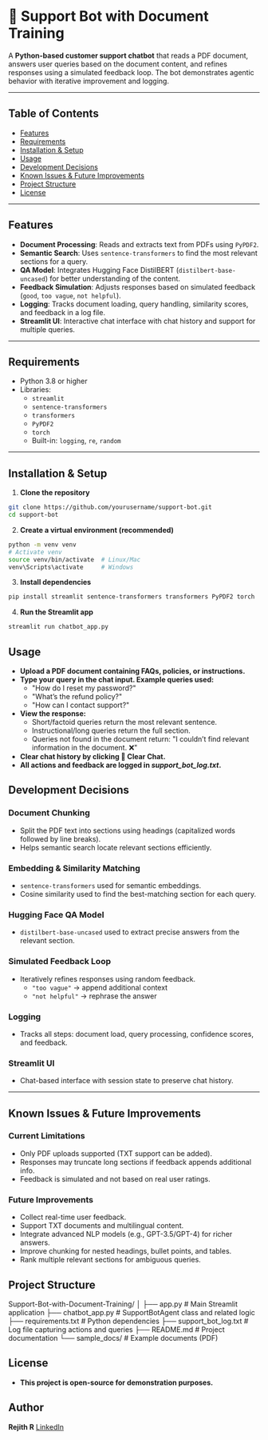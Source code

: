 # 📄 Support Bot with Document Training

A **Python-based customer support chatbot** that reads a PDF document, answers user queries based on the document content, and refines responses using a simulated feedback loop. The bot demonstrates agentic behavior with iterative improvement and logging.

---

## Table of Contents

- [Features](#features)  
- [Requirements](#requirements)  
- [Installation & Setup](#installation--setup)  
- [Usage](#usage)  
- [Development Decisions](#development-decisions)  
- [Known Issues & Future Improvements](#known-issues--future-improvements)  
- [Project Structure](#project-structure)  
- [License](#license)

---

## Features

- **Document Processing**: Reads and extracts text from PDFs using `PyPDF2`.  
- **Semantic Search**: Uses `sentence-transformers` to find the most relevant sections for a query.  
- **QA Model**: Integrates Hugging Face DistilBERT (`distilbert-base-uncased`) for better understanding of the content.  
- **Feedback Simulation**: Adjusts responses based on simulated feedback (`good`, `too vague`, `not helpful`).  
- **Logging**: Tracks document loading, query handling, similarity scores, and feedback in a log file.  
- **Streamlit UI**: Interactive chat interface with chat history and support for multiple queries.  

---

## Requirements

- Python 3.8 or higher
- Libraries:
  - `streamlit`
  - `sentence-transformers`
  - `transformers`
  - `PyPDF2`
  - `torch`
  - Built-in: `logging`, `re`, `random`

---

## Installation & Setup

1. **Clone the repository**
```bash
git clone https://github.com/yourusername/support-bot.git
cd support-bot
```

2. **Create a virtual environment (recommended)**
```bash
python -m venv venv
# Activate venv
source venv/bin/activate  # Linux/Mac
venv\Scripts\activate     # Windows
```
3. **Install dependencies**
```bash
pip install streamlit sentence-transformers transformers PyPDF2 torch
```
4. **Run the Streamlit app**
```bash
streamlit run chatbot_app.py
```

## Usage
- **Upload a PDF document containing FAQs, policies, or instructions.**
- **Type your query in the chat input. Example queries used:**
  - "How do I reset my password?"
  - "What’s the refund policy?"
  - "How can I contact support?"
- **View the response:**
  - Short/factoid queries return the most relevant sentence.
  - Instructional/long queries return the full section.
  - Queries not found in the document return: "I couldn’t find relevant information in the document. ❌"
- **Clear chat history by clicking 🧹 Clear Chat.**
- **All actions and feedback are logged in _support_bot_log.txt_.**

## Development Decisions

### Document Chunking
- Split the PDF text into sections using headings (capitalized words followed by line breaks).  
- Helps semantic search locate relevant sections efficiently.

### Embedding & Similarity Matching
- `sentence-transformers` used for semantic embeddings.  
- Cosine similarity used to find the best-matching section for each query.

### Hugging Face QA Model
- `distilbert-base-uncased` used to extract precise answers from the relevant section.

### Simulated Feedback Loop
- Iteratively refines responses using random feedback.  
  - `"too vague"` → append additional context  
  - `"not helpful"` → rephrase the answer

### Logging
- Tracks all steps: document load, query processing, confidence scores, and feedback.

### Streamlit UI
- Chat-based interface with session state to preserve chat history.

---

## Known Issues & Future Improvements

### Current Limitations
- Only PDF uploads supported (TXT support can be added).  
- Responses may truncate long sections if feedback appends additional info.  
- Feedback is simulated and not based on real user ratings.

### Future Improvements
- Collect real-time user feedback.  
- Support TXT documents and multilingual content.  
- Integrate advanced NLP models (e.g., GPT-3.5/GPT-4) for richer answers.  
- Improve chunking for nested headings, bullet points, and tables.  
- Rank multiple relevant sections for ambiguous queries.

## Project Structure

Support-Bot-with-Document-Training/
│
├── app.py # Main Streamlit application
├── chatbot_app.py # SupportBotAgent class and related logic
├── requirements.txt # Python dependencies
├── support_bot_log.txt # Log file capturing actions and queries
├── README.md # Project documentation
└── sample_docs/ # Example documents (PDF)

## License

- **This project is open-source for demonstration purposes.**

## Author
**Rejith R**
[LinkedIn](https://www.linkedin.com/in/rrejith) 
